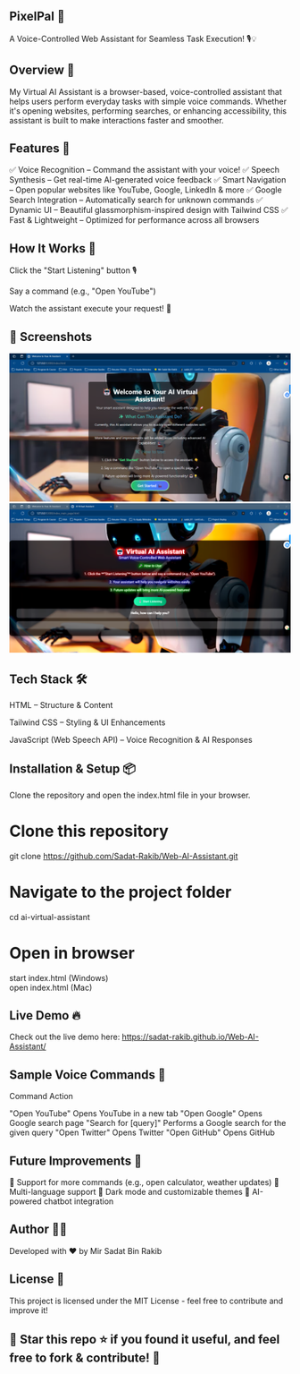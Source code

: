 ## PixelPal 🤖

A Voice-Controlled Web Assistant for Seamless Task Execution! 🎙️💡

## Overview 🚀

My Virtual AI Assistant is a browser-based, voice-controlled assistant that helps users perform everyday tasks with simple voice commands. Whether it's opening websites, performing searches, or enhancing accessibility, this assistant is built to make interactions faster and smoother.

## Features 🌟

✅ Voice Recognition – Command the assistant with your voice!
✅ Speech Synthesis – Get real-time AI-generated voice feedback
✅ Smart Navigation – Open popular websites like YouTube, Google, LinkedIn & more
✅ Google Search Integration – Automatically search for unknown commands
✅ Dynamic UI – Beautiful glassmorphism-inspired design with Tailwind CSS
✅ Fast & Lightweight – Optimized for performance across all browsers

## How It Works 🎯

Click the "Start Listening" button 🎙️

Say a command (e.g., "Open YouTube")

Watch the assistant execute your request! 🚀

## 📸 Screenshots

![AI Assistant UI](Starting_Page.png)
![Listening Mode](Main_Page.png)

## Tech Stack 🛠️

HTML – Structure & Content

Tailwind CSS – Styling & UI Enhancements

JavaScript (Web Speech API) – Voice Recognition & AI Responses

## Installation & Setup 📦

Clone the repository and open the index.html file in your browser.

# Clone this repository
git clone https://github.com/Sadat-Rakib/Web-AI-Assistant.git

# Navigate to the project folder
cd ai-virtual-assistant

# Open in browser
start index.html (Windows)  
open index.html (Mac)  

## Live Demo 🔥

Check out the live demo here: https://sadat-rakib.github.io/Web-AI-Assistant/

## Sample Voice Commands 🎤

Command	Action

"Open YouTube"	Opens YouTube in a new tab
"Open Google"	Opens Google search page
"Search for [query]"	Performs a Google search for the given query
"Open Twitter"	Opens Twitter
"Open GitHub"	Opens GitHub

## Future Improvements 🚀

🔹 Support for more commands (e.g., open calculator, weather updates)
🔹 Multi-language support
🔹 Dark mode and customizable themes
🔹 AI-powered chatbot integration

##  Author 👨‍💻

Developed with ❤️ by Mir Sadat Bin Rakib

## License 📜

This project is licensed under the MIT License - feel free to contribute and improve it!

## 🔗 Star this repo ⭐ if you found it useful, and feel free to fork & contribute! 🚀
